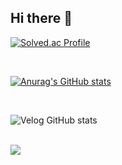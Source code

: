 ## Hi there 👋

[![Solved.ac Profile](http://mazassumnida.wtf/api/v2/generate_badge?boj=ldk1009)](https://solved.ac/ldk1009/)

<br/>

[![Anurag's GitHub stats](https://github-readme-stats.vercel.app/api?username=ldk1009)](https://github.com/ldk1009/github-readme-stats)

<br/>

![Velog GitHub stats](https://velog-github-badge.vercel.app/badge/ldk1009?theme=light&posts=3)

<br/>

<a href="https://github.com/devxb/gitanimals">
  <img src="https://render.gitanimals.org/farms/LDK1009"/>
</a>

